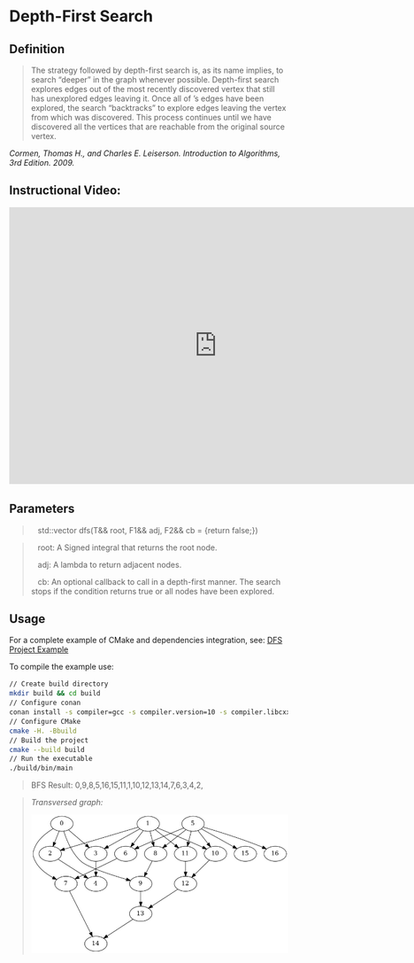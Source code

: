 # Depth-First Search

## Definition

> The strategy followed by depth-first search is, as its name implies, to search
“deeper” in the graph whenever possible. Depth-first search explores edges out
of the most recently discovered vertex  that still has unexplored edges
leaving it.  Once all of ’s edges have been explored, the search “backtracks”
to explore edges leaving the vertex from which  was discovered. This process
continues until we have discovered all the vertices that are reachable from the
original source vertex.

_Cormen, Thomas H., and Charles E. Leiserson. Introduction to Algorithms, 3rd
Edition. 2009._

## Instructional Video:

<iframe width="750" height="500" src="https://www.youtube.com/embed/7fujbpJ0LB4" frameborder="0" allow="accelerometer; autoplay; encrypted-media; gyroscope; picture-in-picture" allowfullscreen></iframe>

## Parameters

> <i class="fa fa-bars" style="color:steelblue"></i>&nbsp;&nbsp;
std::vector<T> dfs(T&& root, F1&& adj, F2&& cb = [](auto&&){return false;})

> <i class="fa fa-cog" style="color:steelblue"></i>&nbsp;&nbsp;
> root: A Signed integral that returns the root node.
>
> <i class="fa fa-cog" style="color:steelblue"></i>&nbsp;&nbsp;
> adj: A lambda to return adjacent nodes.
>
> <i class="fa fa-cog" style="color:steelblue"></i>&nbsp;&nbsp;
> cb: An optional callback to call in a depth-first manner.
> The search stops if the condition returns true or all nodes
> have been explored.

## Usage

For a complete example of CMake and dependencies integration, see:
[DFS Project Example](https://gitlab.com/formigoni/celaeno/-/raw/development/doc/mdbook/archives/sample-dfs.tar.xz)

To compile the example use:
```sh
// Create build directory
mkdir build && cd build
// Configure conan
conan install -s compiler=gcc -s compiler.version=10 -s compiler.libcxx=libstdc++11 .. && cd ..
// Configure CMake
cmake -H. -Bbuild
// Build the project
cmake --build build
// Run the executable
./build/bin/main
```
> BFS Result: 0,9,8,5,16,15,11,1,10,12,13,14,7,6,3,4,2,

> _Transversed graph:_
> 
> ![bfs](./figures/bfs-b1.png)
